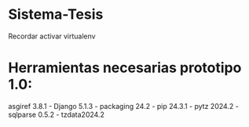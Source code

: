 # Sistema-Tesis

Recordar activar virtualenv

# Herramientas necesarias prototipo 1.0:
asgiref 3.8.1 - Django 5.1.3 - packaging 24.2 - pip 24.3.1 - pytz 2024.2 - sqlparse 0.5.2 - tzdata2024.2
